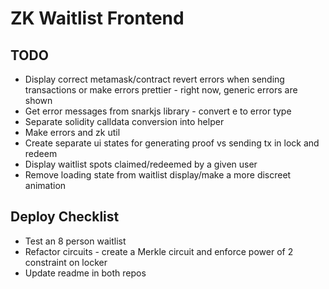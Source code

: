 # ZK Waitlist Frontend

## TODO
- Display correct metamask/contract revert errors when sending transactions or make errors prettier - right now, generic errors are shown
- Get error messages from snarkjs library - convert e to error type
- Separate solidity calldata conversion into helper
- Make errors and zk util
- Create separate ui states for generating proof vs sending tx in lock and redeem
- Display waitlist spots claimed/redeemed by a given user
- Remove loading state from waitlist display/make a more discreet animation

## Deploy Checklist
- Test an 8 person waitlist
- Refactor circuits - create a Merkle circuit and enforce power of 2 constraint on locker
- Update readme in both repos
